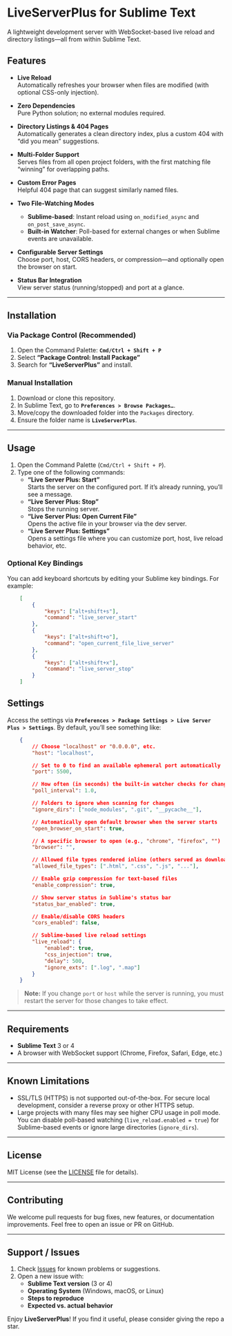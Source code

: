 # LiveServerPlus for Sublime Text

A lightweight development server with WebSocket-based live reload and directory listings—all from within Sublime Text.

## Features

- **Live Reload**  
  Automatically refreshes your browser when files are modified (with optional CSS-only injection).

- **Zero Dependencies**  
  Pure Python solution; no external modules required.

- **Directory Listings & 404 Pages**  
  Automatically generates a clean directory index, plus a custom 404 with “did you mean” suggestions.

- **Multi-Folder Support**  
  Serves files from all open project folders, with the first matching file “winning” for overlapping paths.

- **Custom Error Pages**  
  Helpful 404 page that can suggest similarly named files.

- **Two File-Watching Modes**  
  - **Sublime-based**: Instant reload using `on_modified_async` and `on_post_save_async`.  
  - **Built-in Watcher**: Poll-based for external changes or when Sublime events are unavailable.

- **Configurable Server Settings**  
  Choose port, host, CORS headers, or compression—and optionally open the browser on start.

- **Status Bar Integration**  
  View server status (running/stopped) and port at a glance.

---

## Installation

### Via Package Control (Recommended)

1. Open the Command Palette: **`Cmd/Ctrl + Shift + P`**  
2. Select **“Package Control: Install Package”**  
3. Search for **“LiveServerPlus”** and install.

### Manual Installation

1. Download or clone this repository.
2. In Sublime Text, go to **`Preferences > Browse Packages…`**.
3. Move/copy the downloaded folder into the `Packages` directory.
4. Ensure the folder name is **`LiveServerPlus`**.

---

## Usage

1. Open the Command Palette (`Cmd/Ctrl + Shift + P`).
2. Type one of the following commands:
   - **“Live Server Plus: Start”**  
     Starts the server on the configured port. If it’s already running, you’ll see a message.
   - **“Live Server Plus: Stop”**  
     Stops the running server.
   - **“Live Server Plus: Open Current File”**  
     Opens the active file in your browser via the dev server.
   - **“Live Server Plus: Settings”**  
     Opens a settings file where you can customize port, host, live reload behavior, etc.

### Optional Key Bindings

You can add keyboard shortcuts by editing your Sublime key bindings. For example:
```json
    [
        {
            "keys": ["alt+shift+s"], 
            "command": "live_server_start"
        },
        {
            "keys": ["alt+shift+o"], 
            "command": "open_current_file_live_server"
        },
        {
            "keys": ["alt+shift+x"],
            "command": "live_server_stop"
        }
    ]
```

## Settings

Access the settings via **`Preferences > Package Settings > Live Server Plus > Settings`**. By default, you’ll see something like:
```json
    {
        // Choose "localhost" or "0.0.0.0", etc.
        "host": "localhost",

        // Set to 0 to find an available ephemeral port automatically
        "port": 5500,

        // How often (in seconds) the built-in watcher checks for changes
        "poll_interval": 1.0,

        // Folders to ignore when scanning for changes
        "ignore_dirs": ["node_modules", ".git", "__pycache__"],

        // Automatically open default browser when the server starts
        "open_browser_on_start": true,

        // A specific browser to open (e.g., "chrome", "firefox", "")
        "browser": "",

        // Allowed file types rendered inline (others served as downloads)
        "allowed_file_types": [".html", ".css", ".js", "..."],

        // Enable gzip compression for text-based files
        "enable_compression": true,

        // Show server status in Sublime's status bar
        "status_bar_enabled": true,

        // Enable/disable CORS headers
        "cors_enabled": false,

        // Sublime-based live reload settings
        "live_reload": {
            "enabled": true,
            "css_injection": true,
            "delay": 500,
            "ignore_exts": [".log", ".map"]
        }
    }
```
> **Note:** If you change `port` or `host` while the server is running, you must restart the server for those changes to take effect.

---

## Requirements

- **Sublime Text** 3 or 4
- A browser with WebSocket support (Chrome, Firefox, Safari, Edge, etc.)

---

## Known Limitations

- SSL/TLS (HTTPS) is not supported out-of-the-box. For secure local development, consider a reverse proxy or other HTTPS setup.
- Large projects with many files may see higher CPU usage in poll mode. You can disable poll-based watching (`live_reload.enabled = true`) for Sublime-based events or ignore large directories (`ignore_dirs`).

---

## License

MIT License (see the [LICENSE](./LICENSE) file for details).

---

## Contributing

We welcome pull requests for bug fixes, new features, or documentation improvements. Feel free to open an issue or PR on GitHub.

---

## Support / Issues

1. Check [Issues](https://github.com/ifrederico/sublime-liveserverplus/issues) for known problems or suggestions.
2. Open a new issue with:
   - **Sublime Text version** (3 or 4)
   - **Operating System** (Windows, macOS, or Linux)
   - **Steps to reproduce**
   - **Expected vs. actual behavior**

Enjoy **LiveServerPlus**! If you find it useful, please consider giving the repo a star.
